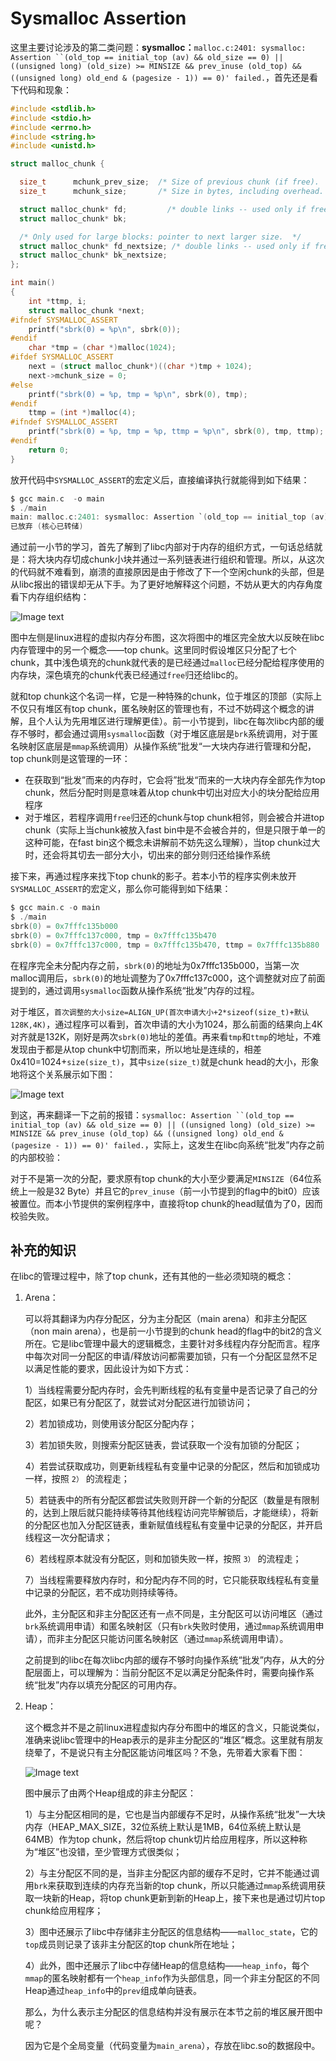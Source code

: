 # Sysmalloc Assertion

这里主要讨论涉及的第二类问题：**sysmalloc：**`malloc.c:2401: sysmalloc: Assertion ``(old_top == initial_top (av) && old_size == 0) || ((unsigned long) (old_size) >= MINSIZE && prev_inuse (old_top) && ((unsigned long) old_end & (pagesize - 1)) == 0)' failed.`，首先还是看下代码和现象：

```C
#include <stdlib.h>
#include <stdio.h>
#include <errno.h>
#include <string.h>
#include <unistd.h>

struct malloc_chunk {

  size_t      mchunk_prev_size;  /* Size of previous chunk (if free).  */
  size_t      mchunk_size;       /* Size in bytes, including overhead. */

  struct malloc_chunk* fd;         /* double links -- used only if free. */
  struct malloc_chunk* bk;

  /* Only used for large blocks: pointer to next larger size.  */
  struct malloc_chunk* fd_nextsize; /* double links -- used only if free. */
  struct malloc_chunk* bk_nextsize;
};

int main()
{
    int *ttmp, i;
    struct malloc_chunk *next;
#ifndef SYSMALLOC_ASSERT
    printf("sbrk(0) = %p\n", sbrk(0));
#endif
    char *tmp = (char *)malloc(1024);
#ifdef SYSMALLOC_ASSERT
    next = (struct malloc_chunk*)((char *)tmp + 1024);
    next->mchunk_size = 0;
#else
    printf("sbrk(0) = %p, tmp = %p\n", sbrk(0), tmp);
#endif
    ttmp = (int *)malloc(4);
#ifndef SYSMALLOC_ASSERT
    printf("sbrk(0) = %p, tmp = %p, ttmp = %p\n", sbrk(0), tmp, ttmp);
#endif
	return 0;
}
```

放开代码中`SYSMALLOC_ASSERT`的宏定义后，直接编译执行就能得到如下结果：

```c
$ gcc main.c  -o main
$ ./main
main: malloc.c:2401: sysmalloc: Assertion `(old_top == initial_top (av) && old_size == 0) || ((unsigned long) (old_size) >= MINSIZE && prev_inuse (old_top) && ((unsigned long) old_end & (pagesize - 1)) == 0)' failed.
已放弃 (核心已转储)
```

通过前一小节的学习，首先了解到了libc内部对于内存的组织方式，一句话总结就是：将大块内存切成chunk小块并通过一系列链表进行组织和管理。所以，从这次的代码就不难看到，崩溃的直接原因是由于修改了下一个空闲chunk的头部，但是从libc报出的错误却无从下手。为了更好地解释这个问题，不妨从更大的内存角度看下内存组织结构：

![Image text](../../../img-storage/topchunk%E5%88%9D%E8%AF%86.png)

图中左侧是linux进程的虚拟内存分布图，这次将图中的堆区完全放大以反映在libc内存管理中的另一个概念——top chunk。这里同时假设堆区只分配了七个chunk，其中浅色填充的chunk就代表的是已经通过`malloc`已经分配给程序使用的内存块，深色填充的chunk代表已经通过`free`归还给libc的。

就和top chunk这个名词一样，它是一种特殊的chunk，位于堆区的顶部（实际上不仅只有堆区有top chunk，匿名映射区的管理也有，不过不妨碍这个概念的讲解，且个人认为先用堆区进行理解更佳）。前一小节提到，libc在每次libc内部的缓存不够时，都会通过调用`sysmalloc`函数（对于堆区底层是`brk`系统调用，对于匿名映射区底层是`mmap`系统调用）从操作系统”批发“一大块内存进行管理和分配，top chunk则是这管理的一环：

- 在获取到“批发”而来的内存时，它会将”批发“而来的一大块内存全部先作为top chunk，然后分配时则是意味着从top chunk中切出对应大小的块分配给应用程序
- 对于堆区，若程序调用`free`归还的chunk与top chunk相邻，则会被合并进top chunk（实际上当chunk被放入fast bin中是不会被合并的，但是只限于单一的这种可能，在fast bin这个概念未讲解前不妨先这么理解），当top chunk过大时，还会将其切去一部分大小，切出来的部分则归还给操作系统

接下来，再通过程序来找下top chunk的影子。若本小节的程序实例未放开`SYSMALLOC_ASSERT`的宏定义，那么你可能得到如下结果：

```c
$ gcc main.c -o main
$ ./main
sbrk(0) = 0x7fffc135b000
sbrk(0) = 0x7fffc137c000, tmp = 0x7fffc135b470
sbrk(0) = 0x7fffc137c000, tmp = 0x7fffc135b470, ttmp = 0x7fffc135b880
```

在程序完全未分配内存之前，`sbrk(0)`的地址为0x7fffc135b000，当第一次malloc调用后，`sbrk(0)`的地址调整为了0x7fffc137c000，这个调整就对应了前面提到的，通过调用`sysmalloc`函数从操作系统“批发”内存的过程。

对于堆区，`首次调整的大小size=ALIGN_UP(首次申请大小+2*sizeof(size_t)+默认128K,4K)`，通过程序可以看到，首次申请的大小为1024，那么前面的结果向上4K对齐就是132K，刚好是两次`sbrk(0)`地址的差值。再来看`tmp`和`ttmp`的地址，不难发现由于都是从top chunk中切割而来，所以地址是连续的，相差0x410=1024+`size(size_t)`，其中`size(size_t)`就是chunk head的大小，形象地将这个关系展示如下图：

![Image text](../../../img-storage/topchunk%E9%9A%8Fmalloc%E5%8F%98%E5%8C%96.png)

到这，再来翻译一下之前的报错：`sysmalloc: Assertion ``(old_top == initial_top (av) && old_size == 0) || ((unsigned long) (old_size) >= MINSIZE && prev_inuse (old_top) && ((unsigned long) old_end & (pagesize - 1)) == 0)' failed.`，实际上，这发生在libc向系统“批发”内存之前的内部校验：

对于不是第一次的分配，要求原有top chunk的大小至少要满足`MINSIZE`（64位系统上一般是32 Byte）并且它的`prev_inuse`（前一小节提到的flag中的bit0）应该被置位。而本小节提供的案例程序中，直接将top chunk的head赋值为了0，因而校验失败。



## 补充的知识

在libc的管理过程中，除了top chunk，还有其他的一些必须知晓的概念：

1. Arena：

   可以将其翻译为内存分配区，分为主分配区（main arena）和非主分配区（non main arena），也是前一小节提到的chunk head的flag中的bit2的含义所在。它是libc管理中最大的逻辑概念，主要针对多线程内存分配而言。程序中每次对同一分配区的申请/释放访问都需要加锁，只有一个分配区显然不足以满足性能的要求，因此设计为如下方式：

   1）当线程需要分配内存时，会先判断线程的私有变量中是否记录了自己的分配区，如果已有分配区了，就尝试对分配区进行加锁访问；

   2）若加锁成功，则使用该分配区分配内存；

   3）若加锁失败，则搜索分配区链表，尝试获取一个没有加锁的分配区；

   4）若尝试获取成功，则更新线程私有变量中记录的分配区，然后和加锁成功一样，按照 `2）` 的流程走；

   5）若链表中的所有分配区都尝试失败则开辟一个新的分配区（数量是有限制的，达到上限后就只能持续等待其他线程访问完毕解锁后，才能继续），将新的分配区也加入分配区链表，重新赋值线程私有变量中记录的分配区，并开启线程这一次分配请求；

   6）若线程原本就没有分配区，则和加锁失败一样，按照 `3）` 的流程走；

   7）当线程需要释放内存时，和分配内存不同的时，它只能获取线程私有变量中记录的分配区，若不成功则持续等待。

   此外，主分配区和非主分配区还有一点不同是，主分配区可以访问堆区（通过`brk`系统调用申请）和匿名映射区（只有`brk`失败时使用，通过`mmap`系统调用申请），而非主分配区只能访问匿名映射区（通过`mmap`系统调用申请）。

   之前提到的libc在每次libc内部的缓存不够时向操作系统“批发”内存，从大的分配层面上，可以理解为：当前分配区不足以满足分配条件时，需要向操作系统“批发”内存以填充分配区的可用内存。

2. Heap：

   这个概念并不是之前linux进程虚拟内存分布图中的堆区的含义，只能说类似，准确来说libc管理中的Heap表示的是非主分配区的“堆区”概念。这里就有朋友绕晕了，不是说只有主分配区能访问堆区吗？不急，先带着大家看下图：

   ![Image text](../../../img-storage/heap%E5%88%9D%E8%AF%86.png)

   图中展示了由两个Heap组成的非主分配区：
   
   1）与主分配区相同的是，它也是当内部缓存不足时，从操作系统“批发”一大块内存（HEAP_MAX_SIZE，32位系统上默认是1MB，64位系统上默认是64MB）作为top chunk，然后将top chunk切片给应用程序，所以这种称为“堆区”也没错，至少管理方式很类似；
   
   2）与主分配区不同的是，当非主分配区内部的缓存不足时，它并不能通过调用`brk`来获取到连续的内存充当新的top chunk，所以只能通过`mmap`系统调用获取一块新的Heap，将top chunk更新到新的Heap上，接下来也是通过切片top chunk给应用程序；
   
   3）图中还展示了libc中存储非主分配区的信息结构——`malloc_state`，它的`top`成员则记录了该非主分配区的top chunk所在地址；
   
   4）此外，图中还展示了libc中存储Heap的信息结构——`heap_info`，每个`mmap`的匿名映射都有一个`heap_info`作为头部信息，同一个非主分配区的不同Heap通过`heap_info`中的`prev`组成单向链表。
   
   那么，为什么表示主分配区的信息结构并没有展示在本节之前的堆区展开图中呢？
   
   因为它是个全局变量（代码变量为`main_arena`），存放在libc.so的数据段中。

